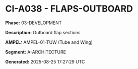 # CI-A038 - FLAPS-OUTBOARD

**Phase:** 03-DEVELOPMENT

**Description:** Outboard flap sections

**AMPEL:** AMPEL-01-TUW (Tube and Wing)

**Segment:** A-ARCHITECTURE

**Generated:** 2025-08-25 17:27:29 UTC
